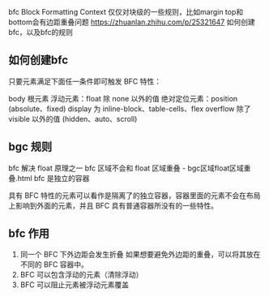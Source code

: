 bfc Block Formatting Context
仅仅对块级的一些规则，比如margin top和bottom会有边距重叠问题
https://zhuanlan.zhihu.com/p/25321647
如何创建bfc，以及bfc的规则

## 如何创建bfc
只要元素满足下面任一条件即可触发 BFC 特性：

body 根元素
浮动元素：float 除 none 以外的值
绝对定位元素：position (absolute、fixed)
display 为 inline-block、table-cells、flex
overflow 除了 visible 以外的值 (hidden、auto、scroll)

 
## bgc 规则
 bfc 解决 float 原理之一
 bfc 区域不会和 float 区域重叠 - bgc区域float区域重叠.html
 bfc 是独立的容器

 具有 BFC 特性的元素可以看作是隔离了的独立容器，容器里面的元素不会在布局上影响到外面的元素，并且 BFC 具有普通容器所没有的一些特性。

 ## bfc 作用
 1. 同一个 BFC 下外边距会发生折叠
   如果想要避免外边距的重叠，可以将其放在不同的 BFC 容器中。
 2. BFC 可以包含浮动的元素（清除浮动）
 3. BFC 可以阻止元素被浮动元素覆盖